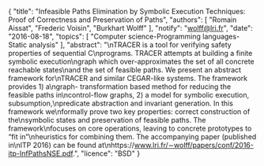 {
    "title": "Infeasible Paths Elimination by Symbolic Execution Techniques: Proof of Correctness and Preservation of Paths",
    "authors": [
        "Romain Aissat",
        "Frederic Voisin",
        "Burkhart Wolff"
    ],
    "notify": "wolff@lri.fr",
    "date": "2016-08-18",
    "topics": [
        "Computer science-Programming languages-Static analysis"
    ],
    "abstract": "\nTRACER is a tool for verifying safety properties of sequential C\nprograms. TRACER attempts at building a finite symbolic execution\ngraph which over-approximates the set of all concrete reachable states\nand the set of feasible paths.  We present an abstract framework for\nTRACER and similar CEGAR-like systems. The framework provides 1) a\ngraph- transformation based method for reducing the feasible paths in\ncontrol-flow graphs, 2) a model for symbolic execution, subsumption,\npredicate abstraction and invariant generation. In this framework we\nformally prove two key properties: correct construction of the\nsymbolic states and preservation of feasible paths. The framework\nfocuses on core operations, leaving to concrete prototypes to “fit in”\nheuristics for combining them.  The accompanying paper (published in\nITP 2016) can be found at\nhttps://www.lri.fr/∼wolff/papers/conf/2016-itp-InfPathsNSE.pdf.",
    "licence": "BSD"
}